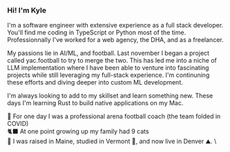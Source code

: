 ### Hi! I'm Kyle

I'm a software engineer with extensive experience as a full stack developer. You'll find me coding in TypeScript or Python most of the time. Professionnally I've worked for a web agency, the DHA, and as a freelancer. 

My passions lie in AI/ML, and football. Last november I began a project called yac.football to try to merge the two. This has led me into a niche of LLM implementation where I have been able to venture into fascinating projects while still leveraging my full-stack experience. I'm continuning these efforts and diving deeper into custom ML development. 

I'm always looking to add to my skillset and learn something new. These days I'm learning Rust to build native applications on my Mac. 

🏈 For one day I was a professional arena football coach (the team folded in COVID) \
🐈‍⬛ At one point growing up my family had 9 cats \
🦞 I was raised in Maine, studied in Vermont 🍁, and now live in Denver ⛰️. \

<!--
**kyle1383/kyle1383** is a ✨ _special_ ✨ repository because its `README.md` (this file) appears on your GitHub profile.

Here are some ideas to get you started:

- 🔭 I’m currently working on ...
- 🌱 I’m currently learning ...
- 👯 I’m looking to collaborate on ...
- 🤔 I’m looking for help with ...
- 💬 Ask me about ...
- 📫 How to reach me: ...
- 😄 Pronouns: ...
- ⚡ Fun fact: ...
-->
